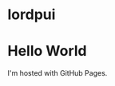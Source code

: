 # lordpui
<!DOCTYPE html>
<html>
<body>
<h1>Hello World</h1>
<p>I'm hosted with GitHub Pages.</p>
</body>
</html>
